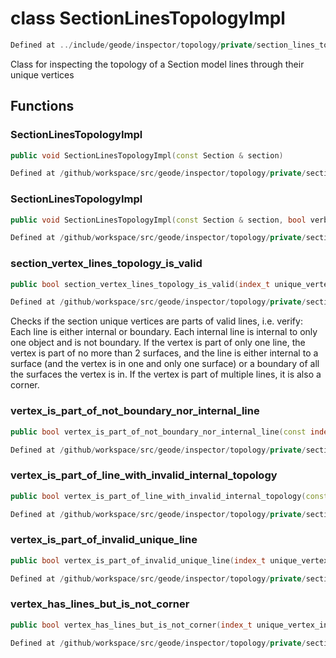 # class SectionLinesTopologyImpl

```cpp
Defined at ../include/geode/inspector/topology/private/section_lines_topology_impl.h#41
```

 Class for inspecting the topology of a Section model lines through their unique vertices



## Functions

### SectionLinesTopologyImpl

```cpp
public void SectionLinesTopologyImpl(const Section & section)
```

```cpp
Defined at /github/workspace/src/geode/inspector/topology/private/section_lines_topology_impl.cpp#48
```

### SectionLinesTopologyImpl

```cpp
public void SectionLinesTopologyImpl(const Section & section, bool verbose)
```

```cpp
Defined at /github/workspace/src/geode/inspector/topology/private/section_lines_topology_impl.cpp#43
```

### section_vertex_lines_topology_is_valid

```cpp
public bool section_vertex_lines_topology_is_valid(index_t unique_vertex_index)
```

```cpp
Defined at /github/workspace/src/geode/inspector/topology/private/section_lines_topology_impl.cpp#54
```

 Checks if the section unique vertices are parts of valid lines, i.e. verify: Each line is either internal or boundary. Each internal line is internal to only one object and is not boundary. If the vertex is part of only one line, the vertex is part of no more than 2 surfaces, and the line is either internal to a surface (and the vertex is in one and only one surface) or a boundary of all the surfaces the vertex is in. If the vertex is part of multiple lines, it is also a corner.

### vertex_is_part_of_not_boundary_nor_internal_line

```cpp
public bool vertex_is_part_of_not_boundary_nor_internal_line(const index_t unique_vertex_index)
```

```cpp
Defined at /github/workspace/src/geode/inspector/topology/private/section_lines_topology_impl.cpp#75
```

### vertex_is_part_of_line_with_invalid_internal_topology

```cpp
public bool vertex_is_part_of_line_with_invalid_internal_topology(const index_t unique_vertex_index)
```

```cpp
Defined at /github/workspace/src/geode/inspector/topology/private/section_lines_topology_impl.cpp#98
```

### vertex_is_part_of_invalid_unique_line

```cpp
public bool vertex_is_part_of_invalid_unique_line(index_t unique_vertex_index)
```

```cpp
Defined at /github/workspace/src/geode/inspector/topology/private/section_lines_topology_impl.cpp#162
```

### vertex_has_lines_but_is_not_corner

```cpp
public bool vertex_has_lines_but_is_not_corner(index_t unique_vertex_index)
```

```cpp
Defined at /github/workspace/src/geode/inspector/topology/private/section_lines_topology_impl.cpp#233
```



